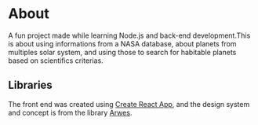 # About

A fun project made while learning Node.js and back-end development.This is about using informations from a NASA database, about planets from multiples solar system, and using those to search for habitable planets based on scientifics criterias.

## Libraries

The front end was created using [Create React App](https://github.com/facebook/create-react-app), and the design system and concept is from the library [Arwes](https://github.com/arwes/arwes).
